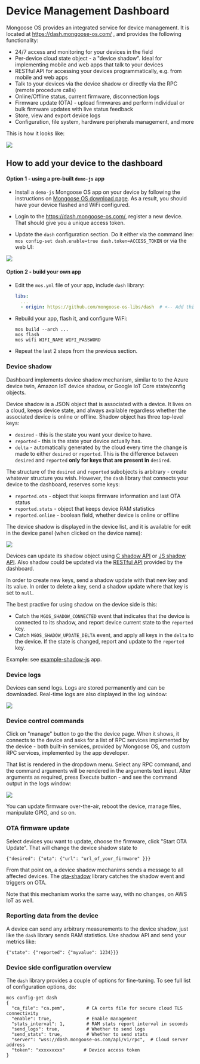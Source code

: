 # Device Management Dashboard

Mongoose OS provides an integrated service for device management.
It is located at https://dash.mongoose-os.com/ , and provides the following
functionality:

- 24/7 access and monitoring for your devices in the field
- Per-device cloud state object - a "device shadow". Ideal for implementing
  mobile and web apps that talk to your devices
- RESTful API for accessing your devices programmatically, e.g.
  from mobile and web apps
- Talk to your devices via the device shadow or directly via the RPC
  (remote procedure calls)
- Online/Offline status, current firmware, disconnection logs
- Firmware update (OTA) - upload firmwares and perform individual or
  bulk firmware updates with live status feedback
- Store, view and export device logs
- Configuration, file system, hardware peripherals management, and more

This is how it looks like:

![](/docs/media/dash1.png)

## How to add your device to the dashboard

#### Option 1 - using a pre-built `demo-js` app

- Install a `demo-js` Mongoose OS app on your device by following the
instructions on [Mongoose OS download page](/software.html). As a result,
you should have your device flashed and WiFi configured.

- Login to the https://dash.mongoose-os.com/, register a new device.
That should give you a unique access token.

- Update the `dash` configuration section. Do it either via the command line:
  `mos config-set dash.enable=true dash.token=ACCESS_TOKEN`
  or via the web UI:

![](/docs/media/dash2.png)


#### Option 2 - build your own app

- Edit the `mos.yml` file of your app, include `dash` library:

  ```yaml
  libs:
    ...
    - origin: https://github.com/mongoose-os-libs/dash  # <-- Add this line!
  ```

- Rebuild your app, flash it, and configure WiFi:

  ```
  mos build --arch ...
  mos flash
  mos wifi WIFI_NAME WIFI_PASSWORD
  ```
- Repeat the last 2 steps from the previous section.


### Device shadow

Dashboard implements device shadow mechanism, similar to
to the Azure device twin, Amazon IoT device shadow, or Google IoT Core
state/config objects.

Device shadow is a JSON object that is associated with a device. It
lives on a cloud, keeps device state, and always available
regardless whether the associated device is online or offline. Shadow object
has three top-level keys:
 
 - `desired` - this is the state you want your device to have.
 - `reported` - this is the state your device actually has.
 - `delta` - automatically generated by the cloud
  every time the change is made to either `desired` or `reported`.
  This  is the difference between `desired` and `reported`
  **only for keys that are present in** `desired`.

The structure of the `desired` and `reported` subobjects is arbitrary -
create whatever structure you wish. However, the `dash` library that connects
your device to the dashboard, reserves some keys:
 
 - `reported.ota` - object that keeps firmware information and last OTA status
 - `reported.stats` - object that keeps device RAM statistics
 - `reported.online` - boolean field, whether device is online or offline

The device shadow is displayed in the device list, and it is available for
edit in the device panel (when clicked on the device name):

![](/docs/media/dash7.png)

Devices can update its shadow object using
[C shadow API](/docs/api/mgos_shadow.h.html)
or [JS shadow API](/docs/api/api_shadow.js.html). Also shadow could be updated
via the [RESTful API](https://dash.mongoose-os.com/#/apiref) provided by the dashboard.

In order to create new keys, send a shadow update with that new key and its
value. In order to delete a key, send a shadow update where that key is set
to `null`.

The best practive for using shadow on the device side is this:

- Catch the `MGOS_SHADOW_CONNECTED` event that indicates that the
  device is connected to its shadow, and report device current state to the
  `reported` key.
- Catch `MGOS_SHADOW_UPDATE_DELTA` event, and apply all keys in the `delta`
  to the device. If the state is changed,
  report and update to the `reported` key.

Example: see [example-shadow-js](https://github.com/mongoose-os-apps/example-shadow-js) app.


### Device logs

Devices can send logs. Logs are stored permanently and can be
downloaded. Real-time logs are also displayed in the log window:

![](/docs/media/dash3.png)


### Device control commands

Click on "manage" button to go the the device page. When it shows, it
connects to the device and asks for a list of RPC services implemented by
the device - both built-in services, provided by Mongoose OS, and custom
RPC services, implemented by the app developer.

That list is rendered in the dropdown menu. Select any RPC command,
and the command arguments will be rendered in the arguments text input.
Alter arguments as required, press Execute button - and see the command
output in the logs window:

![](/docs/media/dash2.gif)

You can update firmware over-the-air, reboot the device, manage files,
manipulate GPIO, and so on.

### OTA firmware update

Select devices you want to update, choose the firmware, click "Start OTA Update".
That will change the device shadow state to

```
{"desired": {"ota": {"url": "url_of_your_firmware" }}}
```

From that point on, a device shadow mechanims sends a message to all
affected devices. The [ota-shadow](https://github.com/mongoose-os-libs/ota-shadow)
library catches the shadow event and triggers on OTA.

Note that this mechanism works the same way, with no changes, on AWS IoT as well.


### Reporting data from the device

A device can send any arbitrary measurements to the device shadow,
just like the `dash` library sends RAM statistics. Use shadow API and
send your metrics like:

`{"state": {"reported": {"myvalue": 1234}}}`


### Device side configuration overview

The `dash` library provides a couple of options for fine-tuning.
To see full list of configuration options, do:

<pre class="command-line language-bash" data-user="chris" data-host="localhost" data-output="2-100"><code>mos config-get dash
{
  "ca_file": "ca.pem",        # CA certs file for secure cloud TLS connectivity
  "enable": true,             # Enable management 
  "stats_interval": 1,        # RAM stats report interval in seconds
  "send_logs": true,          # Whether to send logs
  "send_stats": true,         # Whether to send stats
  "server": "wss://dash.mongoose-os.com/api/v1/rpc",  # Cloud server address
  "token": "xxxxxxxxx"       # Device access token
}</code></pre>
